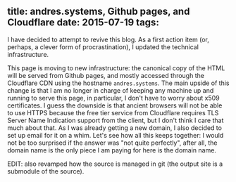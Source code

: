 title: andres.systems, Github pages, and Cloudflare
date: 2015-07-19
tags:
----

I have decided to attempt to revive this blog. As a first action item (or,
perhaps, a clever form of procrastination), I updated the technical
infrastructure.

This page is moving to new infrastructure: the canonical copy of the HTML will
be served from Github pages, and mostly accessed through the Cloudflare CDN
using the hostname `andres.systems`. The main upside of this change is that I
am no longer in charge of keeping any machine up and running to serve this
page, in particular, I don't have to worry about x509 certificates. I guess the
downside is that ancient browsers will not be able to use HTTPS because the
free tier service from Cloudflare requires TLS Server Name Indication support
from the client, but I don't think I care that much about that. As I was
already getting a new domain, I also decided to set up email for it on a whim.
Let's see how all this keeps together: I would not be too surprised if the
answer was "not quite perfectly", after all, the domain name is the only piece
I am paying for here is the domain name.

EDIT: also revamped how the source is managed in git (the output site is a
submodule of the source).
